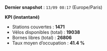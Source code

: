 **Dernier snapshot** : `13/09 08:17` (Europe/Paris)

**KPI (instantané)**

- Stations couvertes : **1471**
- Vélos disponibles (total) : **19038**
- Bornes libres (total) : **26806**
- Taux moyen d’occupation : **41.4 %**
